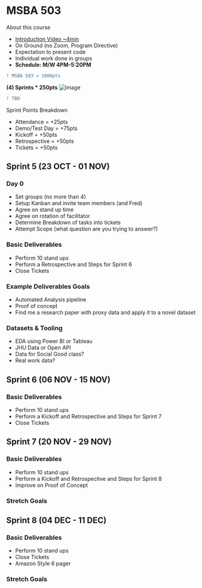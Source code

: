 # MSBA 503

About this course
- [Introduction Video ~4min](https://youtu.be/yyQPr18SAAs)
- On Ground (no Zoom, Program Directive)
- Expectation to present code
- Individual work done in groups
- **Schedule: M/W 4PM-5:20PM**


```diff
! MSBA 503 = 1000pts 
```

**(4) Sprints * 250pts**
![image](https://github.com/torero619/MSBA502/assets/86495415/a0ed22c2-6279-4a14-bfc3-42054276dd30)



```diff
! TBD
```

Sprint Points Breakdown
- Attendance = +25pts
- Demo/Test Day = +75pts
- Kickoff = +50pts
- Retrospective = +50pts
- Tickets = +50pts

## Sprint 5 (23 OCT - 01 NOV)

### Day 0 
- Set groups (no more than 4)
- Setup Kanban and invite team members (and Fred)
- Agree on stand up time
- Agree on rotation of facilitator
- Determine Breakdown of tasks into tickets
- Attempt Scope (what question are you trying to answer?)

### Basic Deliverables
- Perform 10 stand ups
- Perform a Retrospective and Steps for Sprint 6
- Close Tickets

### Example Deliverables Goals
* Automated Analysis pipeline
* Proof of concept
* Find me a research paper with proxy data and apply it to a novel dataset

### Datasets & Tooling
* EDA using Power BI or Tableau
* JHU Data or Open API
* Data for Social Good class?
* Real work data?

## Sprint 6 (06 NOV - 15 NOV)

### Basic Deliverables
* Perform 10 stand ups
* Perform a Kickoff and Retrospective and Steps for Sprint 7
* Close Tickets

## Sprint 7 (20 NOV - 29 NOV)

### Basic Deliverables
* Perform 10 stand ups
* Perform a Kickoff and Retrospective and Steps for Sprint 8
* Improve on Proof of Concept

### Stretch Goals

## Sprint 8 (04 DEC - 11 DEC)

### Basic Deliverables
- Perform 10 stand ups
- Close Tickets
- Amazon Style 6 pager

### Stretch Goals

